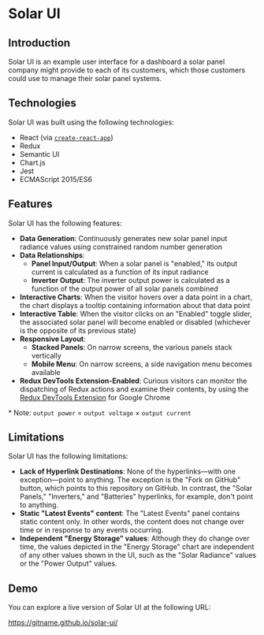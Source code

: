 # Solar UI

## Introduction

Solar UI is an example user interface for a dashboard a solar panel company might provide to each of its customers, which those customers could use to manage their solar panel systems.

## Technologies

Solar UI was built using the following technologies:

* React (via [`create-react-app`](https://github.com/facebookincubator/create-react-app))
* Redux
* Semantic UI
* Chart.js
* Jest
* ECMAScript 2015/ES6

## Features

Solar UI has the following features:

* **Data Generation**: Continuously generates new solar panel input radiance values using constrained random number generation 
* **Data Relationships**: 
    * **Panel Input/Output**: When a solar panel is "enabled," its output current is calculated as a function of its input radiance
    * **Inverter Output**: The inverter output power is calculated as a function of the output power of all solar panels combined
* **Interactive Charts**: When the visitor hovers over a data point in a chart, the chart displays a tooltip containing information about that data point 
* **Interactive Table**: When the visitor clicks on an "Enabled" toggle slider, the associated solar panel will become enabled or disabled (whichever is the opposite of its previous state)
* **Responsive Layout**: 
    * **Stacked Panels**: On narrow screens, the various panels stack vertically
    * **Mobile Menu**: On narrow screens, a side navigation menu becomes available
* **Redux DevTools Extension-Enabled**: Curious visitors can monitor the dispatching of Redux actions and examine their contents, by using the [Redux DevTools Extension](https://www.google.com/url?sa=t&rct=j&q=&esrc=s&source=web&cd=2&cad=rja&uact=8&ved=0ahUKEwigt4uLn9rUAhVGxmMKHVOxAdYQFggwMAE&url=https%3A%2F%2Fchrome.google.com%2Fwebstore%2Fdetail%2Fredux-devtools%2Flmhkpmbekcpmknklioeibfkpmmfibljd%3Fhl%3Den&usg=AFQjCNFg4ldS78uapjCGBaNjL9NvIwZGhg) for Google Chrome   

\* Note: `output power` = `output voltage` × `output current`

## Limitations

Solar UI has the following limitations:

* **Lack of Hyperlink Destinations**: None of the hyperlinks—with one exception—point to anything. The exception is the "Fork on GitHub" button, which points to this repository on GitHub. In contrast, the "Solar Panels," "Inverters," and "Batteries" hyperlinks, for example, don't point to anything.
* **Static "Latest Events" content**: The "Latest Events" panel contains static content only. In other words, the content does not change over time or in response to any events occurring.
* **Independent "Energy Storage" values**: Although they do change over time, the values depicted in the "Energy Storage" chart are independent of any other values shown in the UI, such as the "Solar Radiance" values or the "Power Output" values.

## Demo
 
You can explore a live version of Solar UI at the following URL:

https://gitname.github.io/solar-ui/